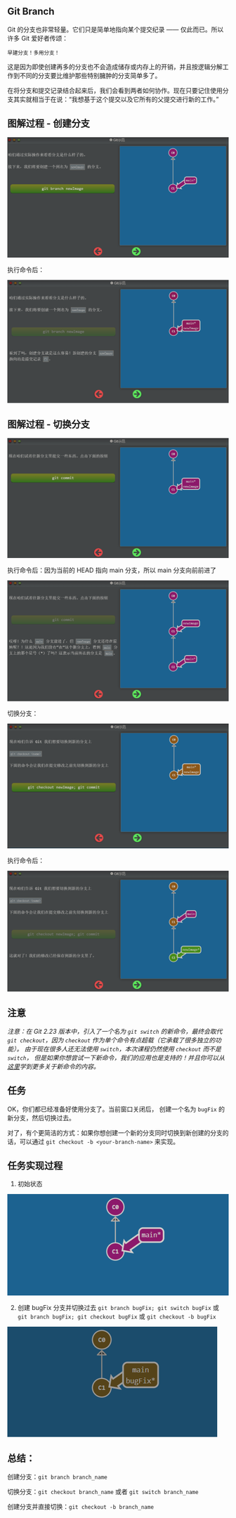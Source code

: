 ## Git Branch

Git 的分支也非常轻量。它们只是简单地指向某个提交纪录 —— 仅此而已。所以许多 Git 爱好者传颂：

 `早建分支！多用分支！`

这是因为即使创建再多的分支也不会造成储存或内存上的开销，并且按逻辑分解工作到不同的分支要比维护那些特别臃肿的分支简单多了。

在将分支和提交记录结合起来后，我们会看到两者如何协作。现在只要记住使用分支其实就相当于在说：“我想基于这个提交以及它所有的父提交进行新的工作。”



## 图解过程 - 创建分支

![image-20220701102908681](02-Git-Branch.assets/image-20220701102908681.png)

执行命令后：

![image-20220701102929717](02-Git-Branch.assets/image-20220701102929717.png)



## 图解过程 - 切换分支

![image-20220701103229074](02-Git-Branch.assets/image-20220701103229074.png)

执行命令后：因为当前的 HEAD 指向 main 分支，所以 main 分支向前前进了

![image-20220701103253403](02-Git-Branch.assets/image-20220701103253403.png)

切换分支：

![image-20220701103324795](02-Git-Branch.assets/image-20220701103324795.png)

执行命令后：

![image-20220701103450239](02-Git-Branch.assets/image-20220701103450239.png)



## 注意

*注意：在 Git 2.23 版本中，引入了一个名为 `git switch` 的新命令，最终会取代 `git checkout`，因为 `checkout` 作为单个命令有点超载（它承载了很多独立的功能）。 由于现在很多人还无法使用 `switch`，本次课程仍然使用 `checkout` 而不是 `switch`， 但是如果你想尝试一下新命令，我们的应用也是支持的！并且你可以从[这里](https://git-scm.com/docs/git-switch)学到更多关于新命令的内容。*



## 任务

OK，你们都已经准备好使用分支了。当前窗口关闭后， 创建一个名为 `bugFix` 的新分支，然后切换过去。

对了，有个更简洁的方式：如果你想创建一个新的分支同时切换到新创建的分支的话，可以通过 `git checkout -b <your-branch-name>` 来实现。



## 任务实现过程

1. 初始状态

![image-20220701103648902](02-Git-Branch.assets/image-20220701103648902.png)

2. 创建 bugFix 分支并切换过去 `git branch bugFix; git switch bugFix` 或 `git branch bugFix; git checkout bugFix`  或 `git checkout -b bugFix` 

![image-20220701103757476](02-Git-Branch.assets/image-20220701103757476.png)





## 总结：

创建分支：`git branch branch_name`

切换分支：`git checkout branch_name` 或者 `git switch branch_name`

创建分支并直接切换：`git checkout -b branch_name`